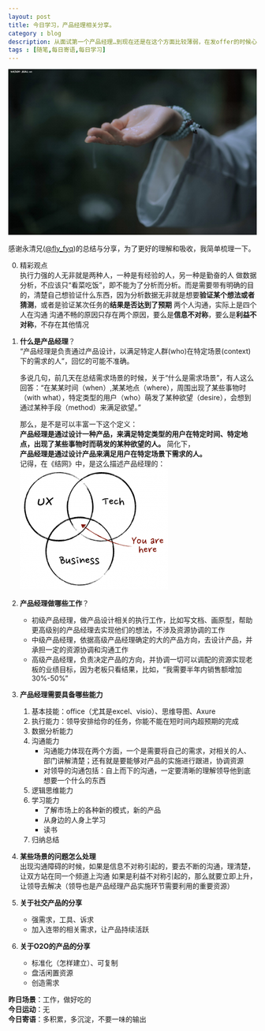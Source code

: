 ```yaml
---
layout: post
title: 今日学习，产品经理相关分享。
category : blog
description: 从面试第一个产品经理…到现在还是在这个方面比较薄弱，在发offer的时候心里没有底，最近要侧重学习下如何鉴别一个候选人的产品实力。先收集一些问题的，然后看牛人们是怎么分享和解释的。
tags : [随笔,每日寄语,每日学习]
---
```


![](/assets/images/post/2014112901.jpg)

感谢永清兄([@fly_fyq](http://weibo.com/flyfyq))的总结与分享，为了更好的理解和吸收，我简单梳理一下。  

0. 精彩观点  
执行力强的人无非就是两种人，一种是有经验的人，另一种是勤奋的人
做数据分析，不应该只“看菜吃饭”，即不能为了分析而分析。而是需要带有明确的目的，清楚自己想验证什么东西，因为分析数据无非就是想要**验证某个想法或者猜测**，或者是验证某次任务的**结果是否达到了预期**
两个人沟通，实际上是四个人在沟通
沟通不畅的原因只存在两个原因，要么是**信息不对称**，要么是**利益不对称**，不存在其他情况
      
1. **什么是产品经理**？  
“产品经理是负责通过产品设计，以满足特定人群(who)在特定场景(context)下的需求的人”，回忆的可能不准确。  

	多说几句，前几天在总结需求场景的时候，关于“什么是需求场景”，有人这么回答：“在某某时间（when）,某某地点（where），周围出现了某些事物时（with what），特定类型的用户（who）萌发了某种欲望（desire），会想到通过某种手段（method）来满足欲望。”

	那么，是不是可以丰富一下这个定义：  
	**产品经理是通过设计一种产品，来满足特定类型的用户在特定时间、特定地点，出现了某些事物时而萌发的某种欲望的人。**
	简化下，  
	**产品经理是通过设计产品来满足用户在特定场景下需求的人。**  
	记得，在《结网》中，是这么描述产品经理的：  
![](/assets/images/post/2014112902.jpg)


2. **产品经理做哪些工作**？  
	* 初级产品经理，做产品设计相关的执行工作，比如写文档、画原型，帮助更高级别的产品经理去实现他们的想法，不涉及资源协调的工作  
	* 中级产品经理，依据高级产品经理确定的大的产品方向，去设计产品，并承担一定的资源协调和沟通工作  
	* 高级产品经理，负责决定产品的方向，并协调一切可以调配的资源实现老板的业绩目标，因为老板只看结果，比如，“我需要半年内销售额增加30%-50%”

3. **产品经理需要具备哪些能力**  
	1. 基本技能：office（尤其是excel、visio）、思维导图、Axure
	2. 执行能力：领导安排给你的任务，你能不能在短时间内超预期的完成
	3. 数据分析能力
	4. 沟通能力
		* 沟通能力体现在两个方面，一个是需要将自己的需求，对相关的人、部门讲解清楚；还有就是要能够对产品的实施进行跟进，协调资源
		* 对领导的沟通包括：自上而下的沟通，一定要清晰的理解领导他到底想要一个什么的东西
	5. 逻辑思维能力
	6. 学习能力
		* 了解市场上的各种新的模式，新的产品
		* 从身边的人身上学习
		* 读书
	7. 归纳总结

4. **某些场景的问题怎么处理**  
出现沟通障碍的时候，如果是信息不对称引起的，要去不断的沟通，理清楚，让双方站在同一个频道上沟通
如果是利益不对称引起的，那么就要立即上升，让领导去解决（领导也是产品经理产品实施环节需要利用的重要资源）

5. **关于社交产品的分享**
	* 强需求，工具、诉求
	* 加入连带的相关需求，让产品持续活跃
6. **关于O2O的产品的分享**
	* 标准化（怎样建立）、可复制
	* 盘活闲置资源
	* 创造需求


**昨日场景**：工作，做好吃的  
**今日运动**：无  
**今日寄语**：多积累，多沉淀，不要一味的输出 




